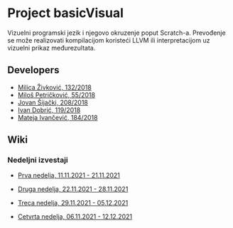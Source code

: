 # Project basicVisual

Vizuelni programski jezik i njegovo okruzenje poput Scratch-a.
Prevođenje se može realizovati kompilacijom koristeći LLVM ili interpretacijom uz vizuelni prikaz međurezultata.

## Developers

- [Milica Živković, 132/2018](https://gitlab.com/miwwica)
- [Miloš Petričković, 55/2018](https://gitlab.com/milwus)
- [Jovan Šijački, 208/2018](https://gitlab.com/jovansijacki)
- [Ivan Dobrić, 119/2018](https://gitlab.com/ivandobric)
- [Mateja Ivančević, 184/2018](https://gitlab.com/mathclass)

## Wiki
### Nedeljni izvestaji
- [Prva nedelja, 11.11.2021 - 21.11.2021](https://gitlab.com/matf-bg-ac-rs/course-rs/projects-2021-2022/03-basicVisual/-/wikis/home/Nedeljni_izvestaji/Prva-nedelja)

- [Druga nedelja, 22.11.2021 - 28.11.2021](https://gitlab.com/matf-bg-ac-rs/course-rs/projects-2021-2022/03-basicVisual/-/wikis/home/Nedeljni_izvestaji/Druga-nedelja) 

- [Treca nedelja, 29.11.2021 - 05.12.2021](https://gitlab.com/matf-bg-ac-rs/course-rs/projects-2021-2022/03-basicVisual/-/wikis/home/Nedeljni_izvestaji/Treca-Nedelja)

- [Cetvrta nedelja, 06.11.2021 - 12.12.2021](https://gitlab.com/matf-bg-ac-rs/course-rs/projects-2021-2022/03-basicVisual/-/wikis/home/Nedeljni_izvestaji/Cetvrta-nedelja)



